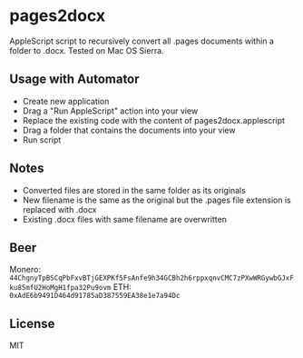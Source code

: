 # pages2docx
AppleScript script to recursively convert all .pages documents within a folder to .docx. Tested on Mac OS Sierra.

## Usage with Automator
- Create new application
- Drag a "Run AppleScript" action into your view 
- Replace the existing code with the content of pages2docx.applescript
- Drag a folder that contains the documents into your view
- Run script

## Notes
- Converted files are stored in the same folder as its originals 
- New filename is the same as the original but the .pages file extension is replaced with .docx
- Existing .docx files with same filename are overwritten

## Beer
Monero: `44ChgnyTpBSCqPbFxvBTjGEXPKf5FsAnfe9h34GCBh2h6rppxqnvCMC7zPXwWRGywbGJxFku85mfU2HoMgH1fpa32Pu9ovm`
ETH: `0xAdE6b9491D464d91785aD387559EA38e1e7a94Dc`

## License
MIT
